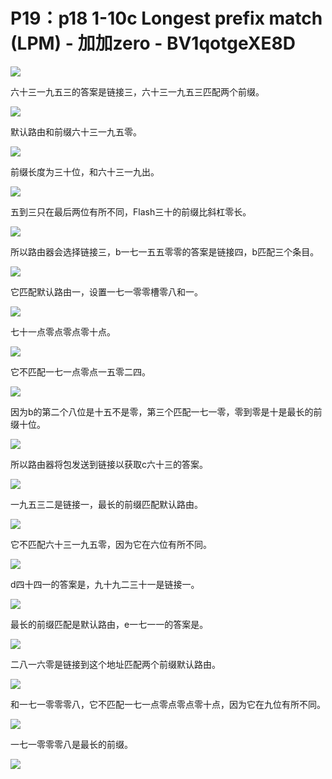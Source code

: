 # P19：p18 1-10c Longest prefix match (LPM) - 加加zero - BV1qotgeXE8D

![](img/f93a0eb1b2919952850e99d6db421b29_0.png)

六十三一九五三的答案是链接三，六十三一九五三匹配两个前缀。

![](img/f93a0eb1b2919952850e99d6db421b29_2.png)

默认路由和前缀六十三一九五零。

![](img/f93a0eb1b2919952850e99d6db421b29_4.png)

前缀长度为三十位，和六十三一九出。

![](img/f93a0eb1b2919952850e99d6db421b29_6.png)

五到三只在最后两位有所不同，Flash三十的前缀比斜杠零长。

![](img/f93a0eb1b2919952850e99d6db421b29_8.png)

所以路由器会选择链接三，b一七一五五零零的答案是链接四，b匹配三个条目。

![](img/f93a0eb1b2919952850e99d6db421b29_10.png)

它匹配默认路由一，设置一七一零零槽零八和一。

![](img/f93a0eb1b2919952850e99d6db421b29_12.png)

七十一点零点零点零十点。

![](img/f93a0eb1b2919952850e99d6db421b29_14.png)

它不匹配一七一点零点一五零二四。

![](img/f93a0eb1b2919952850e99d6db421b29_16.png)

因为b的第二个八位是十五不是零，第三个匹配一七一零，零到零是十是最长的前缀十位。

![](img/f93a0eb1b2919952850e99d6db421b29_18.png)

所以路由器将包发送到链接以获取c六十三的答案。

![](img/f93a0eb1b2919952850e99d6db421b29_20.png)

一九五三二是链接一，最长的前缀匹配默认路由。

![](img/f93a0eb1b2919952850e99d6db421b29_22.png)

它不匹配六十三一九五零，因为它在六位有所不同。

![](img/f93a0eb1b2919952850e99d6db421b29_24.png)

d四十四一的答案是，九十九二三十一是链接一。

![](img/f93a0eb1b2919952850e99d6db421b29_26.png)

最长的前缀匹配是默认路由，e一七一一的答案是。

![](img/f93a0eb1b2919952850e99d6db421b29_28.png)

二八一六零是链接到这个地址匹配两个前缀默认路由。

![](img/f93a0eb1b2919952850e99d6db421b29_30.png)

和一七一零零零八，它不匹配一七一点零点零点零十点，因为它在九位有所不同。

![](img/f93a0eb1b2919952850e99d6db421b29_32.png)

一七一零零零八是最长的前缀。

![](img/f93a0eb1b2919952850e99d6db421b29_34.png)